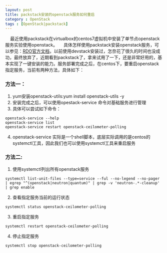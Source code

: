 ```yaml
---
layout: post
title: packstack安装的openstack服务如何重启
category : OpenStack
tags : [OpenStack|packstack]
---
```


&nbsp;&nbsp;&nbsp;&nbsp;最近使用packstack在virtualbox的centos7虚拟机中安装了单节点openstack服务实验使用openstack。
&nbsp;&nbsp;&nbsp;&nbsp;具体怎样使用packstack安装openstack服务，可以参见：[RDO官方文档](https://www.rdoproject.org/install/packstack/)，以前使用devstack安装过，怎奈花了很久的时间也没成功，最终放弃了，近期看到packstack了，拿来试用了一下，还是非常好用的，基本实现了一键安装的能力。服务部署完成之后，在centos下，要重启openstack指定服务，当前有两种方法，具体如下：

### 方法一：

1. yum安装openstack-utils:yum install openstack-utils -y
2. 安装完成之后，可以使用opestack-service 命令对基础服务进行管理
3. 具体可以尝试如下命令：
```
openstack-service --help
openstack-service list
openstack-service restart openstack-ceilometer-polling
```
4. openstack-service 实际是一个shell脚本，底层实际调用的是centos的systemctl工具，因此我们也可以使用systemctl工具来重启服务

### 方法二:
1. 使用systemctl列出所有openstack服务
```
systemctl list-unit-files --type=service --ful --no-legend --no-pager | egrep "^(openstack|neutron|quantum)" | grep -v 'neutron-.*-cleanup' | grep enable
```
2. 查看指定服务当前的运行状态
```
systemctl status openstack-ceilometer-polling
```
3. 重启指定服务
```
systemctl restart openstack-ceilometer-polling
```
4. 停止指定服务
```
systemctl stop openstack-ceilometer-polling
```

